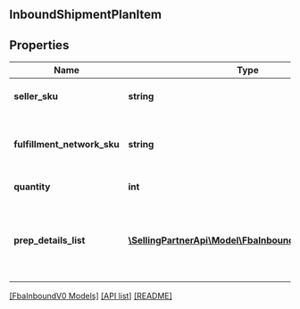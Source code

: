 ## InboundShipmentPlanItem

## Properties

Name | Type | Description | Notes
------------ | ------------- | ------------- | -------------
**seller_sku** | **string** | The seller SKU of the item. |
**fulfillment_network_sku** | **string** | Amazon&#39;s fulfillment network SKU of the item. |
**quantity** | **int** | The item quantity. |
**prep_details_list** | [**\SellingPartnerApi\Model\FbaInboundV0\PrepDetails[]**](PrepDetails.md) | A list of preparation instructions and who is responsible for that preparation. | [optional]

[[FbaInboundV0 Models]](../) [[API list]](../../Api) [[README]](../../../README.md)
